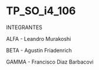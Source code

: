 # TP_SO_i4_106

INTEGRANTES

ALFA - Leandro Murakoshi

BETA - Agustin Friadenrich 

GAMMA - Francisco Diaz Barbacovi
